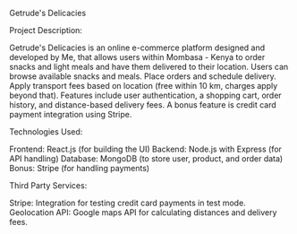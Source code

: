  Getrude's Delicacies

Project Description:

Getrude's Delicacies is an online e-commerce platform designed and developed by Me, that allows users within Mombasa - Kenya to order snacks and light meals and have them delivered to their location. Users can browse available snacks and meals. Place orders and schedule delivery. Apply transport fees based on location (free within 10 km, charges apply beyond that).  Features include user authentication, a shopping cart, order history, and distance-based delivery fees. A bonus feature is credit card payment integration using Stripe.


Technologies Used:

Frontend: 
React.js (for building the UI)
Backend: 
Node.js with Express (for API handling)
Database: 
MongoDB (to store user, product, and order data)
Bonus: 
Stripe (for handling payments)


Third Party Services:

Stripe: 
Integration for testing credit card payments in test mode.
Geolocation API: 
Google maps API for calculating distances and delivery fees.



